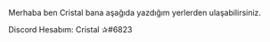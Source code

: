 Merhaba ben Cristal bana aşağıda yazdığım yerlerden ulaşabilirsiniz.

Discord Hesabım: Cristal ✰#6823
